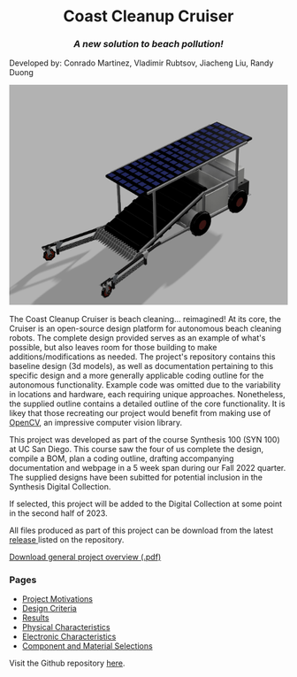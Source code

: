 
<h1 style="text-align: center;"> Coast Cleanup Cruiser </h1>
<h3 style="text-align: center; font-style: italic;"> A new solution to beach pollution! </h3> 

<p> Developed by: Conrado Martinez, Vladimir Rubtsov, Jiacheng Liu, Randy Duong </p>

![Image of robot](imgs/main.png "Coast Cleanup Cruiser")

<p> The Coast Cleanup Cruiser is beach cleaning... reimagined! At its core, the Cruiser is an open-source design platform for autonomous beach cleaning robots. The complete design provided serves as an example of what's possible, but also leaves room for those building to make additions/modifications as needed. The project's repository contains this baseline design (3d models), as well as documentation pertaining to this specific design and a more generally applicable coding outline for the autonomous functionality. Example code was omitted due to the variability in locations and hardware, each requiring unique approaches. Nonetheless, the supplied outline contains a detailed outline of the core functionality. It is likey that those recreating our project would benefit from making use of <a href="https://opencv.org/"> OpenCV</a>, an impressive computer vision library.</p>

<p> 
This project was developed as part of the course Synthesis 100 (SYN 100) at UC San Diego. This course saw the four of us complete the design, compile a BOM, plan a coding outline, drafting accompanying documentation and webpage in a 5 week span during our Fall 2022 quarter. 
The supplied designs have been subitted for potential inclusion in the Synthesis Digital Collection. </p>
<p> If selected, this project will be added to the Digital Collection at some point in the second half of 2023. </p> 
<p> All files produced as part of this project can be download from the latest <a href="https://github.com/Conrado-M-UCSD/SYN-100-Project/releases"> release </a> listed on the repository. </p>

<p> <a href="https://github.com/Conrado-M-UCSD/SYN-100-Project/raw/main/project%20documentation/Overview.pdf"> Download general project overview (.pdf) </a> </p>
<h3> Pages </h3>
<ul>
    <li>
        <a href="https://conrado-m-ucsd.github.io/SYN-100-Project/pages/motives.html">Project Motivations</a> 
    </li> 
    <li>
        <a href="https://conrado-m-ucsd.github.io/SYN-100-Project/pages/dsgn-crit.html">Design Criteria</a> 
    </li> 
    <li>
        <a href="https://conrado-m-ucsd.github.io/SYN-100-Project/pages/result.html">Results</a> 
    </li> 
    <li>
        <a href="https://conrado-m-ucsd.github.io/SYN-100-Project/pages/phys-ch.html">Physical Characteristics</a> 
    </li> 
    <li>
        <a href="https://conrado-m-ucsd.github.io/SYN-100-Project/pages/ele-ch.html">Electronic Characteristics</a> 
    </li>     
    <li>
        <a href="https://conrado-m-ucsd.github.io/SYN-100-Project/pages/mat-sel.html">Component and Material Selections </a> 
    </li>     
</ul>

<p> Visit the Github repository <a href="https://github.com/Conrado-M-UCSD/SYN-100-Project">here</a>.